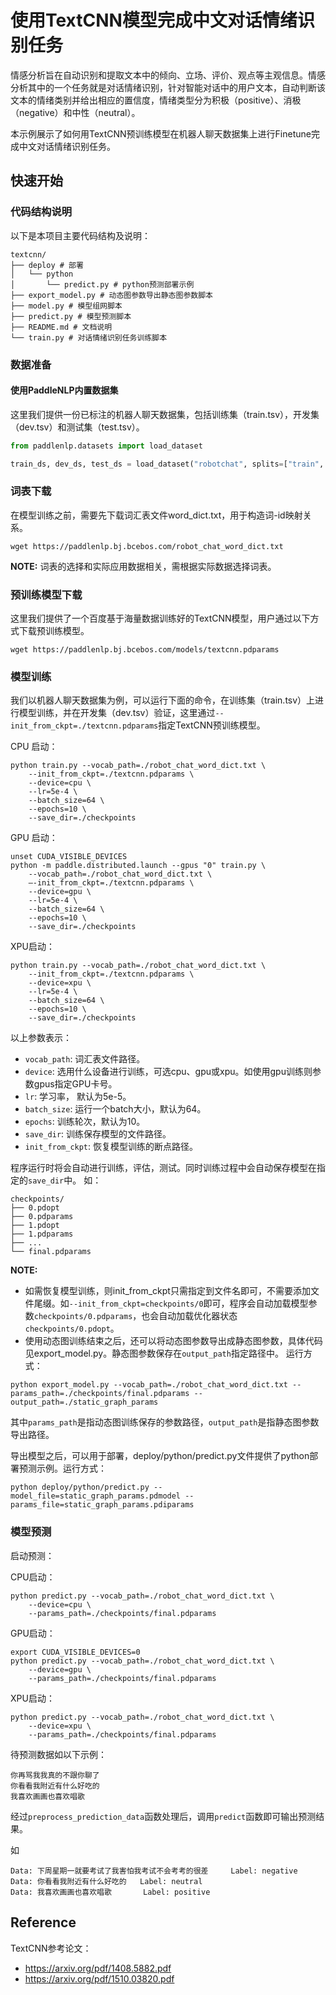 # 使用TextCNN模型完成中文对话情绪识别任务

情感分析旨在自动识别和提取文本中的倾向、立场、评价、观点等主观信息。情感分析其中的一个任务就是对话情绪识别，针对智能对话中的用户文本，自动判断该文本的情绪类别并给出相应的置信度，情绪类型分为积极（positive）、消极（negative）和中性（neutral）。

本示例展示了如何用TextCNN预训练模型在机器人聊天数据集上进行Finetune完成中文对话情绪识别任务。

## 快速开始

### 代码结构说明

以下是本项目主要代码结构及说明：

```text
textcnn/
├── deploy # 部署
│   └── python
│       └── predict.py # python预测部署示例
├── export_model.py # 动态图参数导出静态图参数脚本
├── model.py # 模型组网脚本
├── predict.py # 模型预测脚本
├── README.md # 文档说明
└── train.py # 对话情绪识别任务训练脚本
```

### 数据准备

#### 使用PaddleNLP内置数据集

这里我们提供一份已标注的机器人聊天数据集，包括训练集（train.tsv），开发集（dev.tsv）和测试集（test.tsv）。

```python
from paddlenlp.datasets import load_dataset

train_ds, dev_ds, test_ds = load_dataset("robotchat", splits=["train", "dev", "test"])
```

### 词表下载

在模型训练之前，需要先下载词汇表文件word_dict.txt，用于构造词-id映射关系。

```shell
wget https://paddlenlp.bj.bcebos.com/robot_chat_word_dict.txt
```

**NOTE:** 词表的选择和实际应用数据相关，需根据实际数据选择词表。

### 预训练模型下载

这里我们提供了一个百度基于海量数据训练好的TextCNN模型，用户通过以下方式下载预训练模型。

```shell
wget https://paddlenlp.bj.bcebos.com/models/textcnn.pdparams
```

### 模型训练

我们以机器人聊天数据集为例，可以运行下面的命令，在训练集（train.tsv）上进行模型训练，并在开发集（dev.tsv）验证，这里通过`--init_from_ckpt=./textcnn.pdparams`指定TextCNN预训练模型。

CPU 启动：

```shell
python train.py --vocab_path=./robot_chat_word_dict.txt \
    --init_from_ckpt=./textcnn.pdparams \
    --device=cpu \
    --lr=5e-4 \
    --batch_size=64 \
    --epochs=10 \
    --save_dir=./checkpoints
```

GPU 启动：

```shell
unset CUDA_VISIBLE_DEVICES
python -m paddle.distributed.launch --gpus "0" train.py \
    --vocab_path=./robot_chat_word_dict.txt \
    —-init_from_ckpt=./textcnn.pdparams \
    --device=gpu \
    --lr=5e-4 \
    --batch_size=64 \
    --epochs=10 \
    --save_dir=./checkpoints
```

XPU启动：

```shell
python train.py --vocab_path=./robot_chat_word_dict.txt \
    --init_from_ckpt=./textcnn.pdparams \
    --device=xpu \
    --lr=5e-4 \
    --batch_size=64 \
    --epochs=10 \
    --save_dir=./checkpoints
```

以上参数表示：

* `vocab_path`: 词汇表文件路径。
* `device`: 选用什么设备进行训练，可选cpu、gpu或xpu。如使用gpu训练则参数gpus指定GPU卡号。
* `lr`: 学习率， 默认为5e-5。
* `batch_size`: 运行一个batch大小，默认为64。
* `epochs`: 训练轮次，默认为10。
* `save_dir`: 训练保存模型的文件路径。
* `init_from_ckpt`: 恢复模型训练的断点路径。


程序运行时将会自动进行训练，评估，测试。同时训练过程中会自动保存模型在指定的`save_dir`中。
如：
```text
checkpoints/
├── 0.pdopt
├── 0.pdparams
├── 1.pdopt
├── 1.pdparams
├── ...
└── final.pdparams
```

**NOTE:**

* 如需恢复模型训练，则init_from_ckpt只需指定到文件名即可，不需要添加文件尾缀。如`--init_from_ckpt=checkpoints/0`即可，程序会自动加载模型参数`checkpoints/0.pdparams`，也会自动加载优化器状态`checkpoints/0.pdopt`。
* 使用动态图训练结束之后，还可以将动态图参数导出成静态图参数，具体代码见export_model.py。静态图参数保存在`output_path`指定路径中。
  运行方式：

```shell
python export_model.py --vocab_path=./robot_chat_word_dict.txt --params_path=./checkpoints/final.pdparams --output_path=./static_graph_params
```

其中`params_path`是指动态图训练保存的参数路径，`output_path`是指静态图参数导出路径。

导出模型之后，可以用于部署，deploy/python/predict.py文件提供了python部署预测示例。运行方式：

```shell
python deploy/python/predict.py --model_file=static_graph_params.pdmodel --params_file=static_graph_params.pdiparams
```

### 模型预测

启动预测：

CPU启动：

```shell
python predict.py --vocab_path=./robot_chat_word_dict.txt \
    --device=cpu \
    --params_path=./checkpoints/final.pdparams
```

GPU启动：

```shell
export CUDA_VISIBLE_DEVICES=0
python predict.py --vocab_path=./robot_chat_word_dict.txt \
    --device=gpu \
    --params_path=./checkpoints/final.pdparams
```

XPU启动：

```shell
python predict.py --vocab_path=./robot_chat_word_dict.txt \
    --device=xpu \
    --params_path=./checkpoints/final.pdparams
```

待预测数据如以下示例：

```text
你再骂我我真的不跟你聊了
你看看我附近有什么好吃的
我喜欢画画也喜欢唱歌
```

经过`preprocess_prediction_data`函数处理后，调用`predict`函数即可输出预测结果。

如

```text
Data: 下周星期一就要考试了我害怕我考试不会考考的很差     Label: negative
Data: 你看看我附近有什么好吃的   Label: neutral
Data: 我喜欢画画也喜欢唱歌       Label: positive
```

## Reference

TextCNN参考论文：

- https://arxiv.org/pdf/1408.5882.pdf
- https://arxiv.org/pdf/1510.03820.pdf
